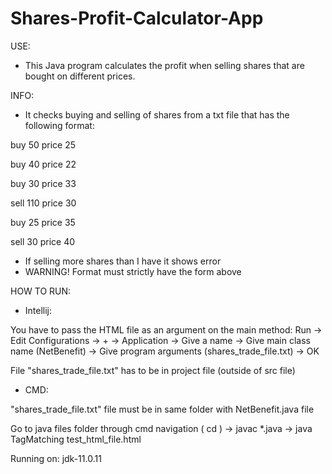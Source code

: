 # Shares-Profit-Calculator-App

USE: 
- This Java program calculates the profit when selling shares that are bought on different prices.

INFO: 
- It checks buying and selling of shares from a txt file that has the following format:

buy 50 price 25

buy 40 price 22

buy 30 price 33

sell 110 price 30

buy 25 price 35

sell 30 price 40

- If selling more shares than I have it shows error
- WARNING! Format must strictly have the form above

HOW TO RUN: 
- Intellij:

You have to pass the HTML file as an argument on the main method: Run -> Edit Configurations -> + -> Application -> Give a name -> Give main class name (NetBenefit) -> Give program arguments (shares_trade_file.txt) -> OK 

File "shares_trade_file.txt" has to be in project file (outside of src file) 

- CMD: 

"shares_trade_file.txt" file must be in same folder with NetBenefit.java file 

Go to java files folder through cmd navigation ( cd ) -> javac *.java -> java TagMatching test_html_file.html


Running on: jdk-11.0.11
